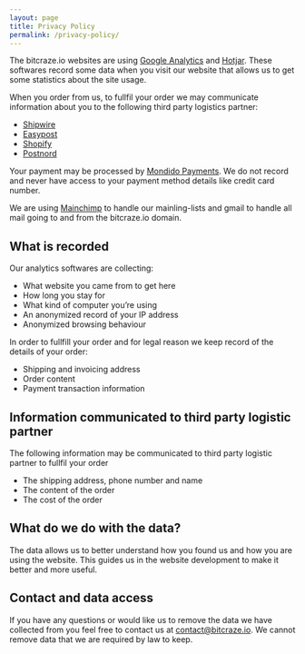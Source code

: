 ```yaml
---
layout: page
title: Privacy Policy
permalink: /privacy-policy/
---
```


The bitcraze.io websites are using [Google Analytics](https://analytics.google.com) and [Hotjar](https://www.hotjar.com).
These softwares record some data when you visit our website that allows us to get some statistics about the site usage.

When you order from us, to fullfil your order we may communicate information about you to the following third party logistics partner:

 - [Shipwire](https://www.shipwire.com)
 - [Easypost](https://www.easypost.com)
 - [Shopify](https://www.shopify.com)
 - [Postnord](https://www.postnord.se)

Your payment may be processed by [Mondido Payments](https://www.mondido.com). We do not record and never have access to your payment method details like credit card number.

We are using [Mainchimp](https://mailchimp.com) to handle our mainling-lists and gmail to handle all mail going to and from the bitcraze.io domain.

## What is recorded

Our analytics softwares are collecting:

 - What website you came from to get here
 - How long you stay for
 - What kind of computer you’re using
 - An anonymized record of your IP address
 - Anonymized browsing behaviour

In order to fullfill your order and for legal reason we keep record of the details of your order:

 - Shipping and invoicing address
 - Order content
 - Payment transaction information

## Information communicated to third party logistic partner

The following information may be communicated to third party logistic partner to fullfil your order

 - The shipping address, phone number and name
 - The content of the order
 - The cost of the order

## What do we do with the data?

The data allows us to better understand how you found us and how you are using the website.
This guides us in the website development to make it better and more useful.

## Contact and data access

If you have any questions or would like us to remove the data we have collected from you feel free to contact us at contact@bitcraze.io.
We cannot remove data that we are required by law to keep.
